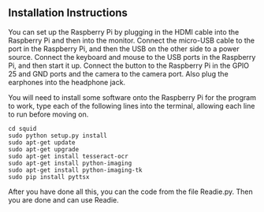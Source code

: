 ## Installation Instructions

You can set up the Raspberry Pi by plugging in the HDMI cable into the Raspberry Pi and then into the monitor. Connect the micro-USB cable to the port in the Raspberry Pi, and then the USB on the other side to a power source. Connect the keyboard and mouse to the USB ports in the Raspberry Pi, and then start it up. Connect the button to the Raspberry Pi in the GPIO 25 and GND ports and the camera to the camera port. Also plug the earphones into the headphone jack.

You will need to install some software onto the Raspberry Pi for the program to work, type each of the following lines into the terminal, allowing each line to run before moving on.
```git clone https://github.com/simonmonk/squid.git
cd squid	
sudo python setup.py install
sudo apt-get update
sudo apt-get upgrade
sudo apt-get install tesseract-ocr
sudo apt-get install python-imaging
sudo apt-get install python-imaging-tk
sudo pip install pyttsx
```

After you have done all this, you can the code from the file Readie.py. Then you are done and can use Readie.
